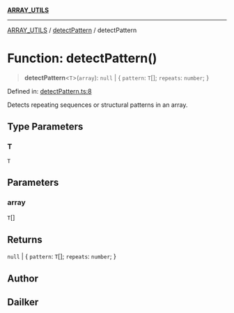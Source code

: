 [**ARRAY_UTILS**](../../README.md)

***

[ARRAY_UTILS](../../README.md) / [detectPattern](../README.md) / detectPattern

# Function: detectPattern()

> **detectPattern**\<`T`\>(`array`): `null` \| \{ `pattern`: `T`[]; `repeats`: `number`; \}

Defined in: [detectPattern.ts:8](https://github.com/dailker/everyutil/blob/26e2bb73429918cf0d08899e9efd90b82a42c92e/src/array/detectPattern.ts#L8)

Detects repeating sequences or structural patterns in an array.

## Type Parameters

### T

`T`

## Parameters

### array

`T`[]

## Returns

`null` \| \{ `pattern`: `T`[]; `repeats`: `number`; \}

## Author

## Dailker
